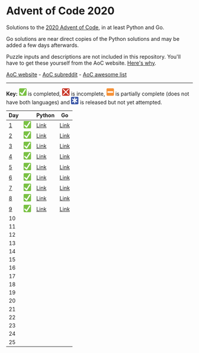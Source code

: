 # Advent of Code 2020

Solutions to the [2020 Advent of Code](https://adventofcode.com/2020), in at least Python and Go.

Go solutions are near direct copies of the Python solutions and may be added a few days afterwards.

Puzzle inputs and descriptions are not included in this repository. You'll have to get these yourself from the AoC website. [Here's why](https://www.reddit.com/r/adventofcode/comments/k99rod/sharing_input_data_were_we_requested_not_to/gf2ukkf/?context=3).

[AoC website](https://adventofcode.com) - [AoC subreddit](https://www.reddit.com/r/adventofcode) - [AoC awesome list](https://github.com/Bogdanp/awesome-advent-of-code)

---

**Key:** ![Completed][check] is completed, ![Incomplete][cross] is incomplete, ![Partially complete][partial] is partially complete (does not have both languages) and ![Not yet attempted][pending] is released but not yet attempted.

<!-- PARSE START -->

| Day                         |                     | Python                                | Go                                |
| --------------------------- | ------------------- | ------------------------------------- | --------------------------------- |
| [1](/01-reportRepair)       | ![Completed][check] | [Link](/01-reportRepair/python)       | [Link](/01-reportRepair/go)       |
| [2](/02-passwordPhilosophy) | ![Completed][check] | [Link](/02-passwordPhilosophy/python) | [Link](/02-passwordPhilosophy/go) |
| [3](/03-tobogganTrajectory) | ![Completed][check] | [Link](/03-tobogganTrajectory/python) | [Link](/03-tobogganTrajectory/go) |
| [4](/04-passportProcessing) | ![Completed][check] | [Link](/04-passportProcessing/python) | [Link](/04-passportProcessing/go) |
| [5](/05-binaryBoarding)     | ![Completed][check] | [Link](/05-binaryBoarding/python)     | [Link](/05-binaryBoarding/go)     |
| [6](/06-customCustoms)      | ![Completed][check] | [Link](/06-customCustoms/python)      | [Link](/06-customCustoms/go)      |
| [7](/07-handyHaversacks)    | ![Completed][check] | [Link](/07-handyHaversacks/python)    | [Link](/07-handyHaversacks/go)    |
| [8](/08-handheldHalting)    | ![Completed][check] | [Link](/08-handheldHalting/python)    | [Link](/08-handheldHalting/go)    |
| [9](/09-encodingError)      | ![Completed][check] | [Link](/09-encodingError/python)      | [Link](/09-encodingError/go)      |
| 10                          |                     |                                       |                                   |
| 11                          |                     |                                       |                                   |
| 12                          |                     |                                       |                                   |
| 13                          |                     |                                       |                                   |
| 14                          |                     |                                       |                                   |
| 15                          |                     |                                       |                                   |
| 16                          |                     |                                       |                                   |
| 17                          |                     |                                       |                                   |
| 18                          |                     |                                       |                                   |
| 19                          |                     |                                       |                                   |
| 20                          |                     |                                       |                                   |
| 21                          |                     |                                       |                                   |
| 22                          |                     |                                       |                                   |
| 23                          |                     |                                       |                                   |
| 24                          |                     |                                       |                                   |
| 25                          |                     |                                       |                                   |

<!-- PARSE END -->

[check]: https://github.com/codemicro/adventOfCode/blob/master/.github/check.png?raw=true
[cross]: https://github.com/codemicro/adventOfCode/blob/master/.github/cross.png?raw=true
[partial]: https://github.com/codemicro/adventOfCode/blob/master/.github/partial.png?raw=true
[pending]: https://github.com/codemicro/adventOfCode/blob/master/.github/asterisk.png?raw=true
